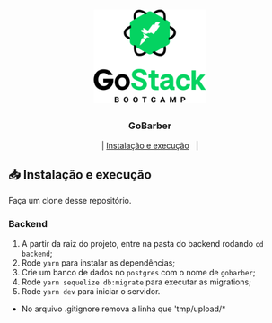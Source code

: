 <h1 align="center">
	<img alt="GoStack" src=".github/gostacklogo.png" width="200px" />
</h1>

<h3 align="center">
  GoBarber
</h3>

<p align="center">
  &nbsp;&nbsp;&nbsp;| <a href="#-Instalação-e-execução">Instalação e execução</a>&nbsp;&nbsp;&nbsp;|&nbsp;&nbsp;&nbsp;
   <!-- <a href="#-como-contribuir">Como contribuir</a>&nbsp;&nbsp;&nbsp; -->
</p>

## 📥 Instalação e execução

Faça um clone desse repositório.

### Backend

1. A partir da raiz do projeto, entre na pasta do backend rodando `cd backend`;
2. Rode `yarn` para instalar as dependências;
3. Crie um banco de dados no `postgres` com o nome de `gobarber`;
4. Rode `yarn sequelize db:migrate` para executar as migrations;
5. Rode `yarn dev` para iniciar o servidor.
<!-- 7. Rode `cp .env.example .env` e preencha o arquivo `.env` com **SUAS** variáveis ambiente; -->

* No arquivo .gitignore remova a linha que 'tmp/upload/*